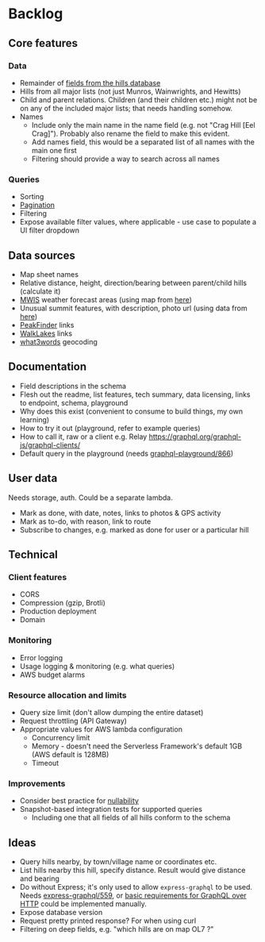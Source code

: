 # Backlog

## Core features

### Data

- Remainder of [fields from the hills database](fields-hills-database.md)
- Hills from all major lists (not just Munros, Wainwrights, and Hewitts)
- Child and parent relations. Children (and their children etc.) might not be on any of the included major lists; that needs handling somehow.
- Names
  - Include only the main name in the name field (e.g. not "Crag Hill [Eel Crag]"). Probably also rename the field to make this evident.
  - Add names field, this would be a separated list of all names with the main one first
  - Filtering should provide a way to search across all names

### Queries

- Sorting
- [Pagination](https://graphql.org/learn/pagination/)
- Filtering
- Expose available filter values, where applicable - use case to populate a UI filter dropdown

## Data sources

- Map sheet names
- Relative distance, height, direction/bearing between parent/child hills (calculate it)
- [MWIS](http://www.mwis.org.uk/) weather forecast areas (using map from [here](https://www.walkhighlands.co.uk/Forum/viewtopic.php?f=1&t=85322))
- Unusual summit features, with description, photo url (using data from [here](https://www.walkhighlands.co.uk/Forum/viewtopic.php?f=1&t=91941))
- [PeakFinder](https://www.peakfinder.org) links
- [WalkLakes](https://www.walklakes.co.uk/hill_2367.html) links
- [what3words](https://docs.what3words.com/api/v3/) geocoding

## Documentation

- Field descriptions in the schema
- Flesh out the readme, list features, tech summary, data licensing, links to endpoint, schema, playground
- Why does this exist (convenient to consume to build things, my own learning)
- How to try it out (playground, refer to example queries)
- How to call it, raw or a client e.g. Relay https://graphql.org/graphql-js/graphql-clients/
- Default query in the playground (needs [graphql-playground/866](https://github.com/prisma/graphql-playground/issues/866))

## User data

Needs storage, auth. Could be a separate lambda.

- Mark as done, with date, notes, links to photos & GPS activity
- Mark as to-do, with reason, link to route
- Subscribe to changes, e.g. marked as done for user or a particular hill

## Technical

### Client features

- CORS
- Compression (gzip, Brotli)
- Production deployment
- Domain

### Monitoring

- Error logging
- Usage logging & monitoring (e.g. what queries)
- AWS budget alarms

### Resource allocation and limits

- Query size limit (don't allow dumping the entire dataset)
- Request throttling (API Gateway)
- Appropriate values for AWS lambda configuration
  - Concurrency limit
  - Memory - doesn't need the Serverless Framework's default 1GB (AWS default is 128MB)
  - Timeout

### Improvements

- Consider best practice for [nullability](https://graphql.org/learn/best-practices/#nullability)
- Snapshot-based integration tests for supported queries
  - Including one that all fields of all hills conform to the schema

## Ideas

- Query hills nearby, by town/village name or coordinates etc.
- List hills nearby this hill, specify distance. Result would give distance and bearing
- Do without Express; it's only used to allow `express-graphql` to be used. Needs [express-graphql/559](https://github.com/graphql/express-graphql/issues/559), or [basic requirements for GraphQL over HTTP](https://graphql.org/learn/serving-over-http/) could be implemented manually.
- Expose database version
- Request pretty printed response? For when using curl
- Filtering on deep fields, e.g. "which hills are on map OL7 ?"
